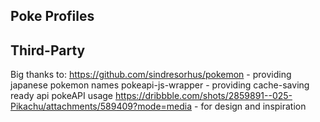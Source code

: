 ## Poke Profiles

## Third-Party
Big thanks to:
https://github.com/sindresorhus/pokemon - providing japanese pokemon names
pokeapi-js-wrapper - providing cache-saving ready api pokeAPI usage
https://dribbble.com/shots/2859891--025-Pikachu/attachments/589409?mode=media - for design and inspiration